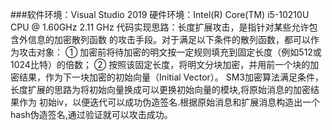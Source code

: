 ###软件环境：Visual Studio 2019 
硬件环境：Intel(R) Core(TM) i5-10210U CPU @ 1.60GHz 2.11 GHz 
代码实现思路：长度扩展攻击，是指针对某些允许包含外信息的加密散列函数
的攻击手段。对于满足以下条件的散列函数，都可以作为攻击对象：
① 加密前将待加密的明文按一定规则填充到固定长度（例如512或1024比特）的倍数；
② 按照该固定长度，将明文分块加密，并用前一个块的加密结果，作为下一块加密的初始向量（Initial Vector）。
SM3加密算法满足条件，长度扩展的思路为将初始向量换成可以更换初始向量的模块,将原始消息的加密结果作为
初始iv，以便迭代可以成功伪造签名.根据原始消息和扩展消息构造出一个hash伪造签名,通过验证就可以攻击成功。
